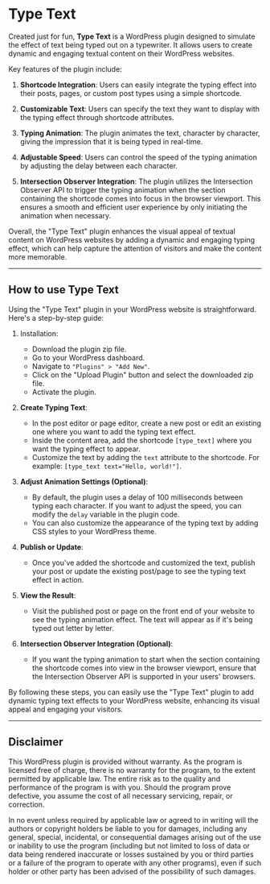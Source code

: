# Type Text

Created just for fun, **Type Text** is a WordPress plugin designed to simulate the effect of text being typed out on a typewriter. It allows users to create dynamic and engaging textual content on their WordPress websites. 

Key features of the plugin include:

1. **Shortcode Integration**: Users can easily integrate the typing effect into their posts, pages, or custom post types using a simple shortcode.

2. **Customizable Text**: Users can specify the text they want to display with the typing effect through shortcode attributes.

3. **Typing Animation**: The plugin animates the text, character by character, giving the impression that it is being typed in real-time.

4. **Adjustable Speed**: Users can control the speed of the typing animation by adjusting the delay between each character.

5. **Intersection Observer Integration**: The plugin utilizes the Intersection Observer API to trigger the typing animation when the section containing the shortcode comes into focus in the browser viewport. This ensures a smooth and efficient user experience by only initiating the animation when necessary.

Overall, the "Type Text" plugin enhances the visual appeal of textual content on WordPress websites by adding a dynamic and engaging typing effect, which can help capture the attention of visitors and make the content more memorable.

---

## How to use Type Text

Using the "Type Text" plugin in your WordPress website is straightforward. Here's a step-by-step guide:


1. Installation:
    - Download the plugin zip file.
    - Go to your WordPress dashboard.
    - Navigate to `"Plugins" > "Add New"`.
    - Click on the "Upload Plugin" button and select the downloaded zip file.
    - Activate the plugin.

2. **Create Typing Text**:
   - In the post editor or page editor, create a new post or edit an existing one where you want to add the typing text effect.
   - Inside the content area, add the shortcode `[type_text]` where you want the typing effect to appear.
   - Customize the text by adding the `text` attribute to the shortcode. For example: `[type_text text="Hello, world!"]`.

3. **Adjust Animation Settings (Optional)**:
   - By default, the plugin uses a delay of 100 milliseconds between typing each character. If you want to adjust the speed, you can modify the `delay` variable in the plugin code.
   - You can also customize the appearance of the typing text by adding CSS styles to your WordPress theme.

4. **Publish or Update**:
   - Once you've added the shortcode and customized the text, publish your post or update the existing post/page to see the typing text effect in action.

5. **View the Result**:
   - Visit the published post or page on the front end of your website to see the typing animation effect. The text will appear as if it's being typed out letter by letter.

6. **Intersection Observer Integration (Optional)**:
   - If you want the typing animation to start when the section containing the shortcode comes into view in the browser viewport, ensure that the Intersection Observer API is supported in your users' browsers.

By following these steps, you can easily use the "Type Text" plugin to add dynamic typing text effects to your WordPress website, enhancing its visual appeal and engaging your visitors.


---

## Disclaimer

This WordPress plugin is provided without warranty. As the program is licensed free of charge, there is no warranty for the program, to the extent permitted by applicable law. The entire risk as to the quality and performance of the program is with you. Should the program prove defective, you assume the cost of all necessary servicing, repair, or correction.

In no event unless required by applicable law or agreed to in writing will the authors or copyright holders be liable to you for damages, including any general, special, incidental, or consequential damages arising out of the use or inability to use the program (including but not limited to loss of data or data being rendered inaccurate or losses sustained by you or third parties or a failure of the program to operate with any other programs), even if such holder or other party has been advised of the possibility of such damages.
